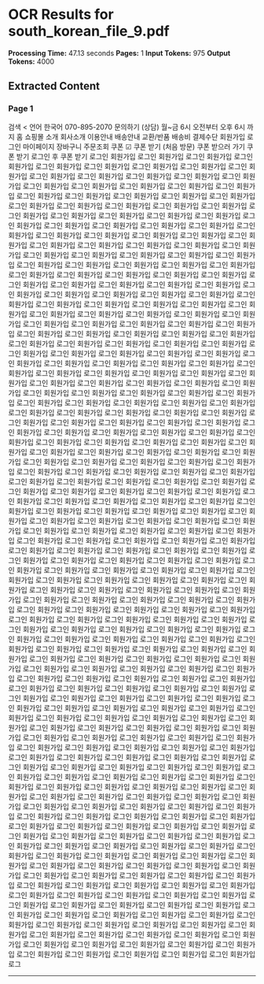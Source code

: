 # OCR Results for south_korean_file_9.pdf

**Processing Time:** 47.13 seconds
**Pages:** 1
**Input Tokens:** 975
**Output Tokens:** 4000

## Extracted Content

### Page 1

검색 < 언어 한국어 070-895-2070 문의하기 (상담) 월~금 6시 오전부터 오후 6시 까지 홈 쇼핑몰 소개 회사소개 이용안내 배송안내 교환/반품 배송비 결제수단 회원가입 로그인 마이페이지 장바구니 주문조회 쿠폰 ☑ 쿠폰 받기 (처음 방문) 쿠폰 받으러 가기 쿠폰 받기 로그인 후 쿠폰 받기 로그인 회원가입 로그인 회원가입 로그인 회원가입 로그인 회원가입 로그인 회원가입 로그인 회원가입 로그인 회원가입 로그인 회원가입 로그인 회원가입 로그인 회원가입 로그인 회원가입 로그인 회원가입 로그인 회원가입 로그인 회원가입 로그인 회원가입 로그인 회원가입 로그인 회원가입 로그인 회원가입 로그인 회원가입 로그인 회원가입 로그인 회원가입 로그인 회원가입 로그인 회원가입 로그인 회원가입 로그인 회원가입 로그인 회원가입 로그인 회원가입 로그인 회원가입 로그인 회원가입 로그인 회원가입 로그인 회원가입 로그인 회원가입 로그인 회원가입 로그인 회원가입 로그인 회원가입 로그인 회원가입 로그인 회원가입 로그인 회원가입 로그인 회원가입 로그인 회원가입 로그인 회원가입 로그인 회원가입 로그인 회원가입 로그인 회원가입 로그인 회원가입 로그인 회원가입 로그인 회원가입 로그인 회원가입 로그인 회원가입 로그인 회원가입 로그인 회원가입 로그인 회원가입 로그인 회원가입 로그인 회원가입 로그인 회원가입 로그인 회원가입 로그인 회원가입 로그인 회원가입 로그인 회원가입 로그인 회원가입 로그인 회원가입 로그인 회원가입 로그인 회원가입 로그인 회원가입 로그인 회원가입 로그인 회원가입 로그인 회원가입 로그인 회원가입 로그인 회원가입 로그인 회원가입 로그인 회원가입 로그인 회원가입 로그인 회원가입 로그인 회원가입 로그인 회원가입 로그인 회원가입 로그인 회원가입 로그인 회원가입 로그인 회원가입 로그인 회원가입 로그인 회원가입 로그인 회원가입 로그인 회원가입 로그인 회원가입 로그인 회원가입 로그인 회원가입 로그인 회원가입 로그인 회원가입 로그인 회원가입 로그인 회원가입 로그인 회원가입 로그인 회원가입 로그인 회원가입 로그인 회원가입 로그인 회원가입 로그인 회원가입 로그인 회원가입 로그인 회원가입 로그인 회원가입 로그인 회원가입 로그인 회원가입 로그인 회원가입 로그인 회원가입 로그인 회원가입 로그인 회원가입 로그인 회원가입 로그인 회원가입 로그인 회원가입 로그인 회원가입 로그인 회원가입 로그인 회원가입 로그인 회원가입 로그인 회원가입 로그인 회원가입 로그인 회원가입 로그인 회원가입 로그인 회원가입 로그인 회원가입 로그인 회원가입 로그인 회원가입 로그인 회원가입 로그인 회원가입 로그인 회원가입 로그인 회원가입 로그인 회원가입 로그인 회원가입 로그인 회원가입 로그인 회원가입 로그인 회원가입 로그인 회원가입 로그인 회원가입 로그인 회원가입 로그인 회원가입 로그인 회원가입 로그인 회원가입 로그인 회원가입 로그인 회원가입 로그인 회원가입 로그인 회원가입 로그인 회원가입 로그인 회원가입 로그인 회원가입 로그인 회원가입 로그인 회원가입 로그인 회원가입 로그인 회원가입 로그인 회원가입 로그인 회원가입 로그인 회원가입 로그인 회원가입 로그인 회원가입 로그인 회원가입 로그인 회원가입 로그인 회원가입 로그인 회원가입 로그인 회원가입 로그인 회원가입 로그인 회원가입 로그인 회원가입 로그인 회원가입 로그인 회원가입 로그인 회원가입 로그인 회원가입 로그인 회원가입 로그인 회원가입 로그인 회원가입 로그인 회원가입 로그인 회원가입 로그인 회원가입 로그인 회원가입 로그인 회원가입 로그인 회원가입 로그인 회원가입 로그인 회원가입 로그인 회원가입 로그인 회원가입 로그인 회원가입 로그인 회원가입 로그인 회원가입 로그인 회원가입 로그인 회원가입 로그인 회원가입 로그인 회원가입 로그인 회원가입 로그인 회원가입 로그인 회원가입 로그인 회원가입 로그인 회원가입 로그인 회원가입 로그인 회원가입 로그인 회원가입 로그인 회원가입 로그인 회원가입 로그인 회원가입 로그인 회원가입 로그인 회원가입 로그인 회원가입 로그인 회원가입 로그인 회원가입 로그인 회원가입 로그인 회원가입 로그인 회원가입 로그인 회원가입 로그인 회원가입 로그인 회원가입 로그인 회원가입 로그인 회원가입 로그인 회원가입 로그인 회원가입 로그인 회원가입 로그인 회원가입 로그인 회원가입 로그인 회원가입 로그인 회원가입 로그인 회원가입 로그인 회원가입 로그인 회원가입 로그인 회원가입 로그인 회원가입 로그인 회원가입 로그인 회원가입 로그인 회원가입 로그인 회원가입 로그인 회원가입 로그인 회원가입 로그인 회원가입 로그인 회원가입 로그인 회원가입 로그인 회원가입 로그인 회원가입 로그인 회원가입 로그인 회원가입 로그인 회원가입 로그인 회원가입 로그인 회원가입 로그인 회원가입 로그인 회원가입 로그인 회원가입 로그인 회원가입 로그인 회원가입 로그인 회원가입 로그인 회원가입 로그인 회원가입 로그인 회원가입 로그인 회원가입 로그인 회원가입 로그인 회원가입 로그인 회원가입 로그인 회원가입 로그인 회원가입 로그인 회원가입 로그인 회원가입 로그인 회원가입 로그인 회원가입 로그인 회원가입 로그인 회원가입 로그인 회원가입 로그인 회원가입 로그인 회원가입 로그인 회원가입 로그인 회원가입 로그인 회원가입 로그인 회원가입 로그인 회원가입 로그인 회원가입 로그인 회원가입 로그인 회원가입 로그인 회원가입 로그인 회원가입 로그인 회원가입 로그인 회원가입 로그인 회원가입 로그인 회원가입 로그인 회원가입 로그인 회원가입 로그인 회원가입 로그인 회원가입 로그인 회원가입 로그인 회원가입 로그인 회원가입 로그인 회원가입 로그인 회원가입 로그인 회원가입 로그인 회원가입 로그인 회원가입 로그인 회원가입 로그인 회원가입 로그인 회원가입 로그인 회원가입 로그인 회원가입 로그인 회원가입 로그인 회원가입 로그인 회원가입 로그인 회원가입 로그인 회원가입 로그인 회원가입 로그인 회원가입 로그인 회원가입 로그인 회원가입 로그인 회원가입 로그인 회원가입 로그인 회원가입 로그인 회원가입 로그인 회원가입 로그인 회원가입 로그인 회원가입 로그인 회원가입 로그인 회원가입 로그인 회원가입 로그인 회원가입 로그인 회원가입 로그인 회원가입 로그인 회원가입 로그인 회원가입 로그인 회원가입 로그인 회원가입 로그인 회원가입 로그인 회원가입 로그인 회원가입 로그인 회원가입 로그인 회원가입 로그인 회원가입 로그인 회원가입 로그인 회원가입 로그인 회원가입 로그인 회원가입 로그인 회원가입 로그인 회원가입 로그인 회원가입 로그인 회원가입 로그인 회원가입 로그인 회원가입 로그인 회원가입 로그인 회원가입 로그인 회원가입 로그인 회원가입 로그인 회원가입 로그인 회원가입 로그인 회원가입 로그인 회원가입 로그인 회원가입 로그인 회원가입 로그인 회원가입 로그인 회원가입 로그인 회원가입 로그인 회원가입 로그인 회원가입 로그인 회원가입 로그인 회원가입 로그인 회원가입 로그인 회원가입 로그인 회원가입 로그인 회원가입 로그인 회원가입 로그인 회원가입 로그인 회원가입 로그인 회원가입 로그인 회원가입 로그인 회원가입 로그인 회원가입 로그인 회원가입 로그인 회원가입 로그인 회원가입 로그인 회원가입 로그인 회원가입 로그인 회원가입 로그인 회원가입 로그인 회원가입 로그인 회원가입 로그인 회원가입 로그인 회원가입 로그인 회원가입 로그인 회원가입 로그인 회원가입 로그인 회원가입 로그인 회원가입 로그인 회원가입 로그인 회원가입 로그인 회원가입 로그인 회원가입 로그인 회원가입 로그인 회원가입 로그인 회원가입 로그인 회원가입 로그인 회원가입 로그인 회원가입 로그인 회원가입 로그인 회원가입 로그인 회원가입 로그인 회원가입 로그인 회원가입 로그인 회원가입 로그인 회원가입 로그인 회원가입 로그인 회원가입 로그인 회원가입 로그인 회원가입 로그인 회원가입 로그인 회원가입 로그인 회원가입 로그인 회원가입 로그인 회원가입 로그인 회원가입 로그인 회원가입 로그인 회원가입 로그인 회원가입 로그인 회원가입 로그인 회원가입 로그인 회원가입 로그인 회원가입 로그인 회원가입 로그인 회원가입 로그인 회원가입 로그인 회원가입 로그인 회원가입 로그인 회원가입 로그인 회원가입 로그인 회원가입 로그인 회원가입 로그인 회원가입 로그

---


